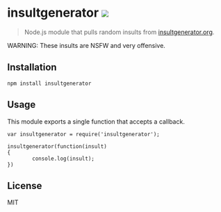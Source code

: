 # insultgenerator [![](https://img.shields.io/npm/v/insultgenerator.svg)](https://www.npmjs.com/package/insultgenerator)
> Node.js module that pulls random insults from [insultgenerator.org](http://insultgenerator.org).

WARNING: These insults are NSFW and very offensive.

## Installation

    npm install insultgenerator

## Usage

This module exports a single function that accepts a callback.

```
var insultgenerator = require('insultgenerator');

insultgenerator(function(insult)
{
        console.log(insult);
})
```

## License

MIT
